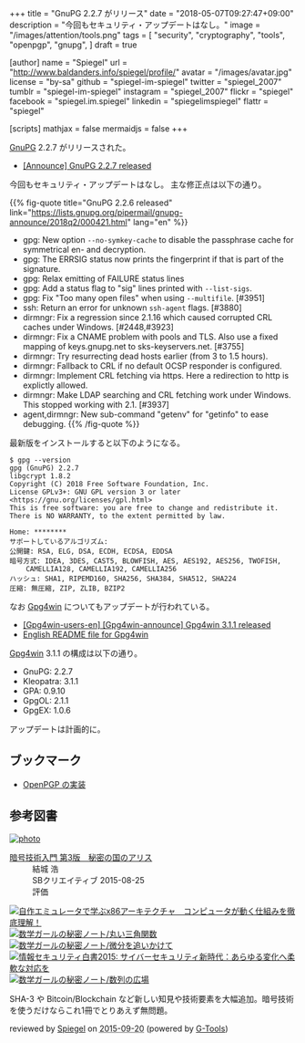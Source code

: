 +++
title = "GnuPG 2.2.7 がリリース"
date =  "2018-05-07T09:27:47+09:00"
description = "今回もセキュリティ・アップデートはなし。"
image = "/images/attention/tools.png"
tags = [
  "security",
  "cryptography",
  "tools",
  "openpgp",
  "gnupg",
]
draft = true

[author]
  name      = "Spiegel"
  url       = "http://www.baldanders.info/spiegel/profile/"
  avatar    = "/images/avatar.jpg"
  license   = "by-sa"
  github    = "spiegel-im-spiegel"
  twitter   = "spiegel_2007"
  tumblr    = "spiegel-im-spiegel"
  instagram = "spiegel_2007"
  flickr    = "spiegel"
  facebook  = "spiegel.im.spiegel"
  linkedin  = "spiegelimspiegel"
  flattr    = "spiegel"

[scripts]
  mathjax = false
  mermaidjs = false
+++

[GnuPG] 2.2.7 がリリースされた。

- [[Announce] GnuPG 2.2.7 released](https://lists.gnupg.org/pipermail/gnupg-announce/2018q2/000424.html)

今回もセキュリティ・アップデートはなし。
主な修正点は以下の通り。

{{% fig-quote title="GnuPG 2.2.6 released" link="https://lists.gnupg.org/pipermail/gnupg-announce/2018q2/000421.html" lang="en" %}}
* gpg: New option `--no-symkey-cache` to disable the passphrase cache for symmetrical en- and decryption.
* gpg: The ERRSIG status now prints the fingerprint if that is part of the signature.
* gpg: Relax emitting of FAILURE status lines
* gpg: Add a status flag to "sig" lines printed with `--list-sigs`.
* gpg: Fix "Too many open files" when using `--multifile`.  [#3951]
* ssh: Return an error for unknown `ssh-agent` flags.  [#3880]
* dirmngr: Fix a regression since 2.1.16 which caused corrupted CRL caches under Windows.  [#2448,#3923]
* dirmngr: Fix a CNAME problem with pools and TLS.  Also use a fixed mapping of keys.gnupg.net to sks-keyservers.net.  [#3755]
* dirmngr: Try resurrecting dead hosts earlier (from 3 to 1.5 hours).
* dirmngr: Fallback to CRL if no default OCSP responder is configured.
* dirmngr: Implement CRL fetching via https.  Here a redirection to http is explictly allowed.
* dirmngr: Make LDAP searching and CRL fetching work under Windows.  This stopped working with 2.1.  [#3937]
* agent,dirmngr: New sub-command "getenv" for "getinfo" to ease debugging.
{{% /fig-quote %}}

最新版をインストールすると以下のようになる。

```text
$ gpg --version
gpg (GnuPG) 2.2.7
libgcrypt 1.8.2
Copyright (C) 2018 Free Software Foundation, Inc.
License GPLv3+: GNU GPL version 3 or later <https://gnu.org/licenses/gpl.html>
This is free software: you are free to change and redistribute it.
There is NO WARRANTY, to the extent permitted by law.

Home: ********
サポートしているアルゴリズム:
公開鍵: RSA, ELG, DSA, ECDH, ECDSA, EDDSA
暗号方式: IDEA, 3DES, CAST5, BLOWFISH, AES, AES192, AES256, TWOFISH,
    CAMELLIA128, CAMELLIA192, CAMELLIA256
ハッシュ: SHA1, RIPEMD160, SHA256, SHA384, SHA512, SHA224
圧縮: 無圧縮, ZIP, ZLIB, BZIP2
```

なお [Gpg4win] についてもアップデートが行われている。

- [[Gpg4win-users-en] [Gpg4win-announce] Gpg4win 3.1.1 released](http://lists.wald.intevation.org/pipermail/gpg4win-users-en/2018-May/001493.html)
- [English README file for Gpg4win](https://files.gpg4win.org/README-3.1.1.en.txt)

[Gpg4win] 3.1.1 の構成は以下の通り。

- GnuPG:          2.2.7
- Kleopatra:      3.1.1
- GPA:            0.9.10
- GpgOL:          2.1.1
- GpgEX:          1.0.6

アップデートは計画的に。

## ブックマーク

- [OpenPGP の実装](/openpgp/)

[GnuPG]: https://gnupg.org/ "The GNU Privacy Guard"
[Gpg4win]: https://www.gpg4win.org/ "Gpg4win - Secure email and file encryption with GnuPG for Windows"

## 参考図書

<div class="hreview" ><a class="item url" href="http://www.amazon.co.jp/exec/obidos/ASIN/B015643CPE/baldandersinf-22/"><img src="http://ecx.images-amazon.com/images/I/51t6yHHVwEL._SL160_.jpg" alt="photo" class="photo"  /></a><dl ><dt class="fn"><a class="item url" href="http://www.amazon.co.jp/exec/obidos/ASIN/B015643CPE/baldandersinf-22/">暗号技術入門 第3版　秘密の国のアリス</a></dt><dd>結城 浩 </dd><dd>SBクリエイティブ 2015-08-25</dd><dd>評価<abbr class="rating" title="5"><img src="http://g-images.amazon.com/images/G/01/detail/stars-5-0.gif" alt="" /></abbr> </dd></dl><p class="similar"><a href="http://www.amazon.co.jp/exec/obidos/ASIN/B0148FQNVC/baldandersinf-22/" target="_top"><img src="http://images.amazon.com/images/P/B0148FQNVC.09._SCTHUMBZZZ_.jpg"  alt="自作エミュレータで学ぶx86アーキテクチャ　コンピュータが動く仕組みを徹底理解！"  /></a> <a href="http://www.amazon.co.jp/exec/obidos/ASIN/B00W6NCLJM/baldandersinf-22/" target="_top"><img src="http://images.amazon.com/images/P/B00W6NCLJM.09._SCTHUMBZZZ_.jpg"  alt="数学ガールの秘密ノート/丸い三角関数"  /></a> <a href="http://www.amazon.co.jp/exec/obidos/ASIN/B00Y9EYOIW/baldandersinf-22/" target="_top"><img src="http://images.amazon.com/images/P/B00Y9EYOIW.09._SCTHUMBZZZ_.jpg"  alt="数学ガールの秘密ノート/微分を追いかけて"  /></a> <a href="http://www.amazon.co.jp/exec/obidos/ASIN/B012BYBTZC/baldandersinf-22/" target="_top"><img src="http://images.amazon.com/images/P/B012BYBTZC.09._SCTHUMBZZZ_.jpg"  alt="情報セキュリティ白書2015: サイバーセキュリティ新時代：あらゆる変化へ柔軟な対応を"  /></a> <a href="http://www.amazon.co.jp/exec/obidos/ASIN/B00W6NCLL0/baldandersinf-22/" target="_top"><img src="http://images.amazon.com/images/P/B00W6NCLL0.09._SCTHUMBZZZ_.jpg"  alt="数学ガールの秘密ノート/数列の広場"  /></a> </p>
<p class="description">SHA-3 や Bitcoin/Blockchain など新しい知見や技術要素を大幅追加。暗号技術を使うだけならこれ1冊でとりあえず無問題。</p>
<p class="gtools" >reviewed by <a href='#maker' class='reviewer'>Spiegel</a> on <abbr class="dtreviewed" title="2015-09-20">2015-09-20</abbr> (powered by <a href="http://www.goodpic.com/mt/aws/index.html" >G-Tools</a>)</p>
</div>
